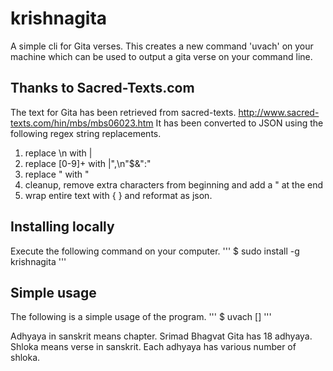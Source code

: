# krishnagita
A simple cli for Gita verses.
This creates a new command 'uvach' on your machine which can be used to output a gita verse on your command line.

## Thanks to Sacred-Texts.com
The text for Gita has been retrieved from sacred-texts. http://www.sacred-texts.com/hin/mbs/mbs06023.htm
It has been converted to JSON using the following regex string replacements.
1. replace \n with |
2. replace [0-9]+ with |",\n"$&":"
3. replace "<space> with "
4. cleanup, remove extra characters from beginning and add a " at the end
5. wrap entire text with { } and reformat as json.

## Installing locally
Execute the following command on your computer.
'''
$ sudo install -g krishnagita
'''

## Simple usage
The following is a simple usage of the program.
'''
$ uvach <adhyaya number> [<shloka number>]
'''

Adhyaya in sanskrit means chapter. Srimad Bhagvat Gita has 18 adhyaya.
Shloka means verse in sanskrit. Each adhyaya has various number of shloka.

